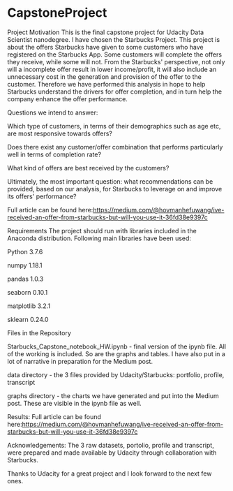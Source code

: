 # CapstoneProject
Project Motivation This is the final capstone project for Udacity Data Scientist nanodegree. I have chosen the Starbucks Project. This project is about the offers Starbucks have given to some customers who have registered on the Starbucks App. Some customers will complete the offers they receive, while some will not. From the Starbucks' perspective, not only will a incomplete offer result in lower income/profit, it will also include an unnecessary cost in the generation and provision of the offer to the customer. Therefore we have performed this analysis in hope to help Starbucks understand the drivers for offer completion, and in turn help the company enhance the offer performance.

Questions we intend to answer:

Which type of customers, in terms of their demographics such as age etc, are most responsive towards offers? 

Does there exist any customer/offer combination that performs particularly well in terms of completion rate?

What kind of offers are best received by the customers?


Ultimately, the most important question: what recommendations can be provided, based on our analysis, for Starbucks to leverage on and improve its offers' performance?



Full article can be found here:https://medium.com/@hovmanhefuwang/ive-received-an-offer-from-starbucks-but-will-you-use-it-36fd38e9397c


Requirements The project should run with libraries included in the Anaconda distribution. Following main libraries have been used:

Python 3.7.6

numpy 1.18.1

pandas 1.0.3

seaborn 0.10.1

matplotlib 3.2.1

sklearn 0.24.0


Files in the Repository

Starbucks_Capstone_notebook_HW.ipynb - final version of the ipynb file. All of the working is included. So are the graphs and tables. I have also put in a lot of narrative in preparation for the Medium post.

data directory - the 3 files provided by Udacity/Starbucks: portfolio, profile, transcript

graphs directory - the charts we have generated and put into the Medium post. These are visible in the ipynb file as well.

Results: Full article can be found here:https://medium.com/@hovmanhefuwang/ive-received-an-offer-from-starbucks-but-will-you-use-it-36fd38e9397c

Acknowledgements: The 3 raw datasets, portolio, profile and transcript, were prepared and made available by Udacity through collaboration with Starbucks.

Thanks to Udacity for a great project and I look forward to the next few ones.
